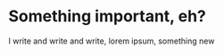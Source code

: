 # Something important, eh?
<!-- tags: anything, nothing, article -->
I write and write and write, lorem ipsum, something new

